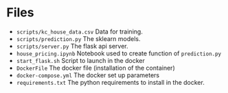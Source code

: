 # Files
* `scripts/kc_house_data.csv`
Data for training.
* `scripts/prediction.py`
The sklearn models.
* `scripts/server.py`
The flask api server.
* `house_pricing.ipynb`
Notebook used to create function of `prediction.py`
* `start_flask.sh`
Script to launch in the docker
* `DockerFile`
The docker file (installation of the container)
* `docker-compose.yml`
The docker set up parameters
* `requirements.txt`
The python requirements to install in the docker.

